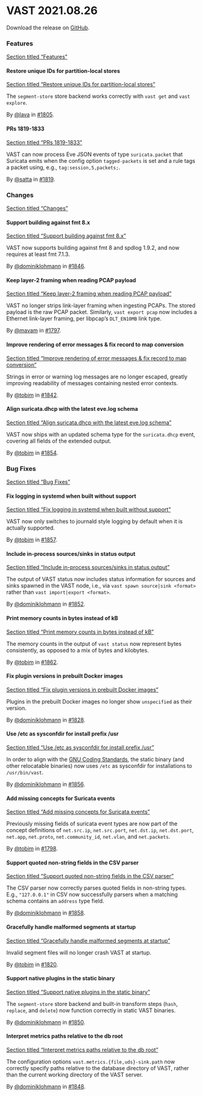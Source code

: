 # VAST 2021.08.26

Download the release on [GitHub](https://github.com/tenzir/tenzir/releases/tag/2021.08.26).

### Features

[Section titled “Features”](#features)

#### Restore unique IDs for partition-local stores

[Section titled “Restore unique IDs for partition-local stores”](#restore-unique-ids-for-partition-local-stores)

The `segment-store` store backend works correctly with `vast get` and `vast explore`.

By [@lava](https://github.com/lava) in [#1805](https://github.com/tenzir/tenzir/pull/1805).

#### PRs 1819-1833

[Section titled “PRs 1819-1833”](#prs-1819-1833)

VAST can now process Eve JSON events of type `suricata.packet` that Suricata emits when the config option `tagged-packets` is set and a rule tags a packet using, e.g., `tag:session,5,packets;`.

By [@satta](https://github.com/satta) in [#1819](https://github.com/tenzir/tenzir/pull/1819).

### Changes

[Section titled “Changes”](#changes)

#### Support building against fmt 8.x

[Section titled “Support building against fmt 8.x”](#support-building-against-fmt-8x)

VAST now supports building against fmt 8 and spdlog 1.9.2, and now requires at least fmt 7.1.3.

By [@dominiklohmann](https://github.com/dominiklohmann) in [#1846](https://github.com/tenzir/tenzir/pull/1846).

#### Keep layer-2 framing when reading PCAP payload

[Section titled “Keep layer-2 framing when reading PCAP payload”](#keep-layer-2-framing-when-reading-pcap-payload)

VAST no longer strips link-layer framing when ingesting PCAPs. The stored payload is the raw PCAP packet. Similarly, `vast export pcap` now includes a Ethernet link-layer framing, per libpcap’s `DLT_EN10MB` link type.

By [@mavam](https://github.com/mavam) in [#1797](https://github.com/tenzir/tenzir/pull/1797).

#### Improve rendering of error messages & fix record to map conversion

[Section titled “Improve rendering of error messages & fix record to map conversion”](#improve-rendering-of-error-messages--fix-record-to-map-conversion)

Strings in error or warning log messages are no longer escaped, greatly improving readability of messages containing nested error contexts.

By [@tobim](https://github.com/tobim) in [#1842](https://github.com/tenzir/tenzir/pull/1842).

#### Align suricata.dhcp with the latest eve.log schema

[Section titled “Align suricata.dhcp with the latest eve.log schema”](#align-suricatadhcp-with-the-latest-evelog-schema)

VAST now ships with an updated schema type for the `suricata.dhcp` event, covering all fields of the extended output.

By [@tobim](https://github.com/tobim) in [#1854](https://github.com/tenzir/tenzir/pull/1854).

### Bug Fixes

[Section titled “Bug Fixes”](#bug-fixes)

#### Fix logging in systemd when built without support

[Section titled “Fix logging in systemd when built without support”](#fix-logging-in-systemd-when-built-without-support)

VAST now only switches to journald style logging by default when it is actually supported.

By [@tobim](https://github.com/tobim) in [#1857](https://github.com/tenzir/tenzir/pull/1857).

#### Include in-process sources/sinks in status output

[Section titled “Include in-process sources/sinks in status output”](#include-in-process-sourcessinks-in-status-output)

The output of VAST status now includes status information for sources and sinks spawned in the VAST node, i.e., via `vast spawn source|sink <format>` rather than `vast import|export <format>`.

By [@dominiklohmann](https://github.com/dominiklohmann) in [#1852](https://github.com/tenzir/tenzir/pull/1852).

#### Print memory counts in bytes instead of kB

[Section titled “Print memory counts in bytes instead of kB”](#print-memory-counts-in-bytes-instead-of-kb)

The memory counts in the output of `vast status` now represent bytes consistently, as opposed to a mix of bytes and kilobytes.

By [@tobim](https://github.com/tobim) in [#1862](https://github.com/tenzir/tenzir/pull/1862).

#### Fix plugin versions in prebuilt Docker images

[Section titled “Fix plugin versions in prebuilt Docker images”](#fix-plugin-versions-in-prebuilt-docker-images)

Plugins in the prebuilt Docker images no longer show `unspecified` as their version.

By [@dominiklohmann](https://github.com/dominiklohmann) in [#1828](https://github.com/tenzir/tenzir/pull/1828).

#### Use /etc as sysconfdir for install prefix /usr

[Section titled “Use /etc as sysconfdir for install prefix /usr”](#use-etc-as-sysconfdir-for-install-prefix-usr)

In order to align with the [GNU Coding Standards](https://www.gnu.org/prep/standards/html_node/Directory-Variables.html), the static binary (and other relocatable binaries) now uses `/etc` as sysconfdir for installations to `/usr/bin/vast`.

By [@dominiklohmann](https://github.com/dominiklohmann) in [#1856](https://github.com/tenzir/tenzir/pull/1856).

#### Add missing concepts for Suricata events

[Section titled “Add missing concepts for Suricata events”](#add-missing-concepts-for-suricata-events)

Previously missing fields of suricata event types are now part of the concept definitions of `net.src.ip`, `net.src.port`, `net.dst.ip`, `net.dst.port`, `net.app`, `net.proto`, `net.community_id`, `net.vlan`, and `net.packets`.

By [@tobim](https://github.com/tobim) in [#1798](https://github.com/tenzir/tenzir/pull/1798).

#### Support quoted non-string fields in the CSV parser

[Section titled “Support quoted non-string fields in the CSV parser”](#support-quoted-non-string-fields-in-the-csv-parser)

The CSV parser now correctly parses quoted fields in non-string types. E.g., `"127.0.0.1"` in CSV now successfully parsers when a matching schema contains an `address` type field.

By [@dominiklohmann](https://github.com/dominiklohmann) in [#1858](https://github.com/tenzir/tenzir/pull/1858).

#### Gracefully handle malformed segments at startup

[Section titled “Gracefully handle malformed segments at startup”](#gracefully-handle-malformed-segments-at-startup)

Invalid segment files will no longer crash VAST at startup.

By [@tobim](https://github.com/tobim) in [#1820](https://github.com/tenzir/tenzir/pull/1820).

#### Support native plugins in the static binary

[Section titled “Support native plugins in the static binary”](#support-native-plugins-in-the-static-binary)

The `segment-store` store backend and built-in transform steps (`hash`, `replace`, and `delete`) now function correctly in static VAST binaries.

By [@dominiklohmann](https://github.com/dominiklohmann) in [#1850](https://github.com/tenzir/tenzir/pull/1850).

#### Interpret metrics paths relative to the db root

[Section titled “Interpret metrics paths relative to the db root”](#interpret-metrics-paths-relative-to-the-db-root)

The configuration options `vast.metrics.{file,uds}-sink.path` now correctly specify paths relative to the database directory of VAST, rather than the current working directory of the VAST server.

By [@dominiklohmann](https://github.com/dominiklohmann) in [#1848](https://github.com/tenzir/tenzir/pull/1848).